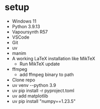 # setup

- Windows 11
- Python 3.9.13
- Vapoursynth R57
- VSCode
- Git
- uv
- manim
- A working LaTeX installation like MikTeX
  - Run MikTeX update
- ffmpeg
  - add ffmpeg binary to path
- Clone repo
- uv venv --python 3.9
- uv pip install -r pyproject.toml
- uv add matplotlib
- uv pip install "numpy==1.23.5"
